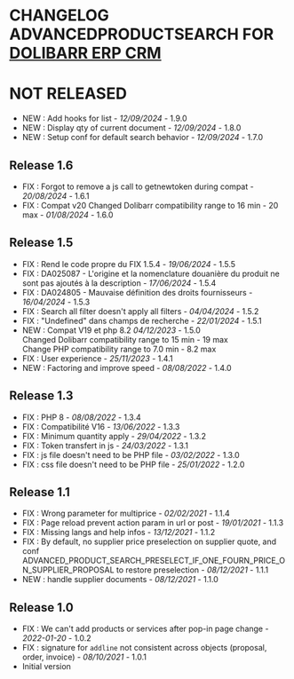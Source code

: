 # CHANGELOG ADVANCEDPRODUCTSEARCH FOR [DOLIBARR ERP CRM](https://www.dolibarr.org)


# NOT RELEASED

- NEW : Add hooks for list - *12/09/2024* - 1.9.0
- NEW : Display qty of current document - *12/09/2024* - 1.8.0
- NEW : Setup conf for default search behavior  - *12/09/2024* - 1.7.0

## Release 1.6

- FIX : Forgot to remove a js call to getnewtoken during compat - *20/08/2024* - 1.6.1
- FIX : Compat v20
  Changed Dolibarr compatibility range to 16 min - 20 max - *01/08/2024* - 1.6.0

## Release 1.5
- FIX : Rend le code propre du FIX 1.5.4 - *19/06/2024* - 1.5.5
- FIX : DA025087 - L'origine et la nomenclature douanière du produit ne sont pas ajoutés à la description - *17/06/2024* - 1.5.4
- FIX : DA024805 - Mauvaise définition des droits fournisseurs - *16/04/2024* - 1.5.3
- FIX : Search all filter doesn't apply all filters - *04/04/2024* - 1.5.2  
- FIX : "Undefined" dans champs de recherche - *22/01/2024* - 1.5.1  
- NEW : Compat V19 et php 8.2 *04/12/2023* - 1.5.0  
    Changed Dolibarr compatibility range to 15 min - 19 max  
    Change PHP compatibility range to 7.0 min - 8.2 max
- FIX : User experience - *25/11/2023* - 1.4.1
- NEW : Factoring and improve speed - *08/08/2022* - 1.4.0

## Release 1.3

- FIX : PHP 8 - *08/08/2022* - 1.3.4
- FIX : Compatibilité V16 - *13/06/2022* - 1.3.3
- FIX : Minimum quantity apply - *29/04/2022* - 1.3.2
- FIX : Token transfert in js - *24/03/2022* - 1.3.1
- FIX : js file doesn't need to be PHP file - *03/02/2022* - 1.3.0
- FIX : css file doesn't need to be PHP file - *25/01/2022* - 1.2.0

## Release 1.1

- FIX : Wrong parameter for multiprice - *02/02/2021* - 1.1.4
- FIX : Page reload prevent action param in url or post - *19/01/2021* - 1.1.3
- FIX : Missing langs and help infos - *13/12/2021* - 1.1.2
- FIX : By default, no supplier price preselection on supplier quote, and conf ADVANCED_PRODUCT_SEARCH_PRESELECT_IF_ONE_FOURN_PRICE_ON_SUPPLIER_PROPOSAL to restore preselection - *08/12/2021* - 1.1.1
- NEW : handle supplier documents - *08/12/2021* - 1.1.0

## Release 1.0

- FIX : We can't add products or services after pop-in page change - *2022-01-20* - 1.0.2
- FIX : signature for `addline` not consistent across objects (proposal, order, invoice) - *08/10/2021* - 1.0.1
- Initial version
